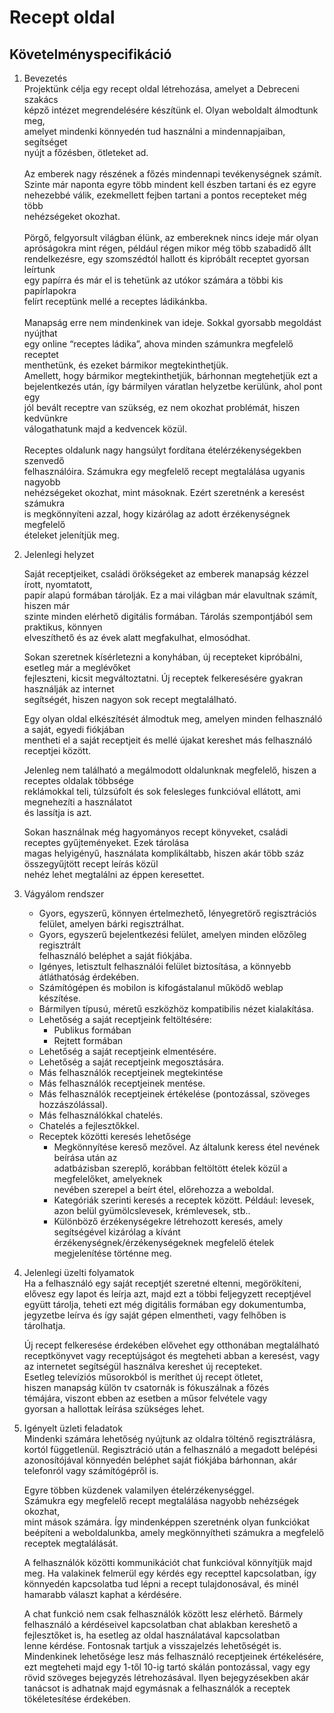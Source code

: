 # Recept oldal

Követelményspecifikáció
---
1. Bevezetés <br/>
    Projektünk célja egy recept oldal létrehozása, amelyet a  Debreceni szakács <br/>
    képző intézet megrendelésére készítünk el. Olyan weboldalt álmodtunk meg, <br/>
    amelyet mindenki könnyedén tud használni a mindennapjaiban, segítséget<br/>
    nyújt a főzésben, ötleteket ad. <br/>
    <br/>Az emberek nagy részének a főzés mindennapi tevékenységnek számít. <br/>
    Szinte már naponta egyre több mindent kell észben tartani és ez egyre <br/>
    nehezebbé válik, ezekmellett  fejben tartani a pontos recepteket még több <br/>
    nehézségeket okozhat. <br/>
    <br/>Pörgő, felgyorsult világban élünk, az embereknek nincs ideje már olyan <br/>
    apróságokra mint régen, például régen mikor még több szabadidő állt <br/>
    rendelkezésre, egy szomszédtól hallott és kipróbált receptet gyorsan leírtunk <br/>
    egy papírra és már el is tehetünk az utókor számára a többi kis papírlapokra <br/>
    felírt receptünk mellé a receptes ládikánkba.<br/> 
    <br/>Manapság erre nem mindenkinek van ideje. Sokkal gyorsabb megoldást nyújthat <br/>
    egy online “receptes ládika”, ahova minden számunkra megfelelő receptet <br/>
    menthetünk, és ezeket bármikor megtekinthetjük. <br/>
    Amellett, hogy bármikor megtekinthetjük, bárhonnan megtehetjük ezt a <br/>
    bejelentkezés után, így bármilyen váratlan helyzetbe kerülünk, ahol pont egy <br/>
    jól bevált receptre van szükség, ez nem okozhat problémát, hiszen kedvünkre <br/>
    válogathatunk majd a kedvencek közül. <br/>
    <br/>Receptes oldalunk nagy hangsúlyt fordítana ételérzékenységekben szenvedő <br/>
    felhasználóira. Számukra egy megfelelő recept megtalálása ugyanis nagyobb  <br/>
    nehézségeket okozhat, mint másoknak. Ezért szeretnénk a keresést számukra <br/>
    is megkönnyíteni azzal, hogy kizárólag az adott érzékenységnek megfelelő <br/>
    ételeket jelenítjük meg.<br/>

2. Jelenlegi helyzet<br/>

    Saját receptjeiket, családi örökségeket az emberek manapság kézzel írott, nyomtatott,<br/>
    papír alapú formában tárolják. Ez a mai világban már elavultnak számít, hiszen már <br/>
    szinte minden elérhető digitális formában. Tárolás szempontjából sem praktikus, könnyen <br/>
    elveszíthető és az évek alatt megfakulhat, elmosódhat. <br/>

    Sokan szeretnek kísérletezni a konyhában, új recepteket kipróbálni, esetleg már a meglévőket<br/>
    fejleszteni, kicsit megváltoztatni. Új receptek felkeresésére gyakran használják az internet<br/>
    segítségét, hiszen nagyon sok recept megtalálható. <br/>

    Egy olyan oldal elkészítését álmodtuk meg, amelyen minden felhasználó a saját, egyedi fiókjában<br/>
    mentheti el a saját receptjeit és mellé újakat kereshet más felhasználó receptjei között. <br/>

    Jelenleg nem található a megálmodott oldalunknak megfelelő, hiszen a receptes oldalak többsége<br/>
    reklámokkal teli, túlzsúfolt és sok felesleges funkcióval ellátott, ami megnehezíti a használatot<br/>
    és lassítja is azt.<br/>

    Sokan használnak még hagyományos recept könyveket, családi receptes gyűjteményeket. Ezek tárolása <br/>
    magas helyigényű, használata komplikáltabb, hiszen akár több száz összegyűjtött recept leírás közül<br/>
    nehéz lehet megtalálni az éppen keresettet. <br/>


3. Vágyálom rendszer<br/>
    * Gyors, egyszerű, könnyen értelmezhető, lényegretörő regisztrációs<br/>
    felület, amelyen bárki regisztrálhat.<br/>
    * Gyors, egyszerű bejelentkezési felület, amelyen minden előzőleg regisztrált<br/>
    felhasználó beléphet a saját fiókjába.<br/>
    * Igényes, letisztult felhasználói felület biztosítása, a könnyebb<br/>
     átláthatóság érdekében.
    * Számítógépen és mobilon is kifogástalanul működő weblap készítése.<br/>
    * Bármilyen típusú, méretű eszközhöz kompatibilis nézet kialakítása.<br/>
    * Lehetőség a saját receptjeink feltöltésére:<br/>
        * Publikus formában
        * Rejtett formában
    * Lehetőség a saját receptjeink elmentésére.<br/>
    * Lehetőség a saját receptjeink megosztására.<br/> 
    * Más felhasználók receptjeinek megtekintése<br/>
    * Más felhasználók receptjeinek mentése.<br/>
    * Más felhasználók receptjeinek értékelése (pontozással, szöveges hozzászólással).<br/>
    * Más felhasználókkal chatelés. <br/>
    * Chatelés a fejlesztőkkel.<br/>
    * Receptek közötti keresés lehetősége <br/>
        * Megkönnyítése kereső mezővel. Az általunk keress étel nevének beírása után az <br/> 
        adatbázisban szereplő, korábban feltöltött ételek közül a megfelelőket, amelyeknek<br/>
        nevében szerepel a beírt étel, előrehozza a weboldal. 
        * Kategóriák szerinti keresés a receptek között. Például: levesek, azon belül gyümölcslevesek, krémlevesek, stb..
        * Különböző érzékenységekre létrehozott keresés, amely segítségével kizárólag a kívánt<br/>
        érzékenységnek/érzékenységeknek megfelelő ételek megjelenítése történne meg. 


4. Jelenlegi üzelti folyamatok<br/>
    Ha a felhasználó egy saját receptjét szeretné eltenni, megörökíteni,<br/>
    elővesz egy lapot és leírja azt, majd ezt a többi feljegyzett receptjével<br/>
    együtt tárolja, teheti ezt még digitális formában egy dokumentumba,<br/>
    jegyzetbe leírva és így saját gépen elmentheti, vagy felhőben is tárolhatja. <br/>
 
    Új recept felkeresése érdekében elővehet egy otthonában megtalálható<br/>
    receptkönyvet vagy receptújságot és megteheti abban a keresést, vagy <br/>
    az internetet segítségül használva kereshet új recepteket.<br/>
    Esetleg televíziós műsorokból is meríthet új recept ötletet,<br/>
    hiszen manapság külön tv csatornák is fókuszálnak a főzés<br/>
    témájára, viszont ebben az esetben a műsor felvétele vagy<br/>
    gyorsan a hallottak leírása szükséges lehet.<br/>


5. Igényelt üzleti feladatok<br/>
    Mindenki számára lehetőség nyújtunk az oldalra tölténő regisztrálásra,<br/>
    kortól függetlenül. Regisztráció után a felhasználó a megadott belépési<br/>
    azonosítójával könnyedén beléphet saját fiókjába bárhonnan, akár<br/>
    telefonról vagy számítógépről is.
    
    Egyre többen küzdenek valamilyen ételérzékenységgel.<br/>
    Számukra egy megfelelő recept megtalálása nagyobb nehézségek okozhat,<br/>
    mint mások számára. Így mindenképpen szeretnénk olyan funkciókat<br/>
    beépíteni a weboldalunkba, amely megkönnyítheti számukra a megfelelő<br/>
    receptek megtalálását.
    
    A felhasználók közötti kommunikációt chat funkcióval könnyítjük majd<br/>
    meg. Ha valakinek felmerül egy kérdés egy recepttel kapcsolatban, így<br/>
    könnyedén kapcsolatba tud lépni a recept tulajdonosával, és minél<br/>
    hamarabb választ kaphat a kérdésére.
    
    A chat funkció nem csak felhasználók között lesz elérhető. Bármely<br/>
    felhasználó a kérdéseivel kapcsolatban chat ablakban kereshető a<br/>
    fejlesztőket is, ha esetleg az oldal használatával kapcsolatban<br/>
    lenne kérdése. Fontosnak tartjuk a visszajelzés lehetőségét is.<br/>
    Mindenkinek lehetősége lesz más felhasználó receptjeinek értékelésére,<br/>
    ezt megteheti majd egy 1-től 10-ig tartó skálán pontozással, vagy egy<br/>
    rövid szöveges bejegyzés létrehozásával. Ilyen bejegyzésekben akár<br/>
    tanácsot is adhatnak majd egymásnak a felhasználók a receptek <br/>
    tökéletesítése érdekében.
